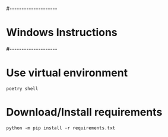 #--------------------
# Windows Instructions
#--------------------
# Use virtual environment
    poetry shell
# Download/Install requirements
    python -m pip install -r requirements.txt
